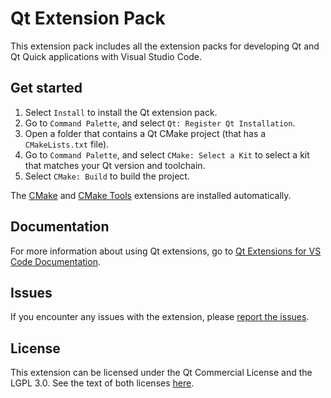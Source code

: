 # Qt Extension Pack

This extension pack includes all the extension packs for developing Qt and
Qt Quick applications with Visual Studio Code.

## Get started

1. Select `Install` to install the Qt extension pack.
1. Go to `Command Palette`, and select `Qt: Register Qt Installation`.
1. Open a folder that contains a Qt CMake project (that has a `CMakeLists.txt`
   file).
1. Go to `Command Palette`, and select `CMake: Select a Kit` to select a kit that
   matches your Qt version and toolchain.
1. Select `CMake: Build` to build the project.

The [CMake](https://github.com/twxs/vs.language.cmake) and
[CMake Tools](https://github.com/microsoft/vscode-cmake-tools)
extensions are installed automatically.

## Documentation

For more information about using Qt extensions, go to
[Qt Extensions for VS Code Documentation](https://doc.qt.io/vscodeext/index.html).

## Issues

If you encounter any issues with the extension, please [report the
issues](https://bugreports.qt.io/projects/VSCODEEXT).

## License

This extension can be licensed under the Qt Commercial License and the
LGPL 3.0. See the text of both licenses [here](LICENSE).
